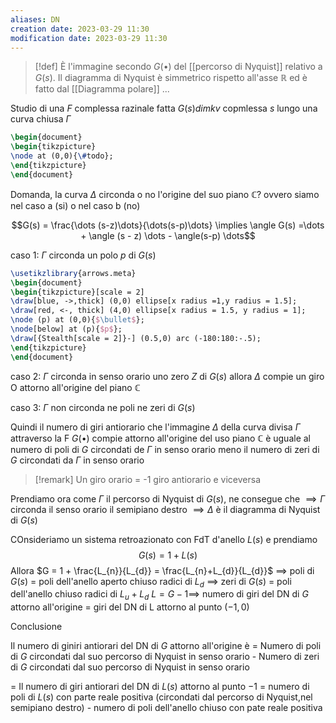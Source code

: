 ```yaml
---
aliases: DN
creation date: 2023-03-29 11:30
modification date: 2023-03-29 11:30
---
```


> [!def]
> È l'immagine secondo $G(\bullet)$ del [[percorso di Nyquist]] relativo a $G(s)$.
> Il diagramma di Nyquist è simmetrico rispetto all'asse $\mathbb{R}$ ed è fatto dal [[Diagramma polare]] ...



Studio di una $F$ complessa razinale fatta $G(s) di mkv$ copmlessa $s$ lungo una curva chiusa $\Gamma$
```tikz
\begin{document}
\begin{tikzpicture}
\node at (0,0){\#todo};
\end{tikzpicture}
\end{document}
```
Domanda, la curva $\Delta$ circonda o no l'origine del suo piano $\mathbb{C}$? ovvero siamo nel caso a (si) o nel caso b (no)

$$G(s) = \frac{\dots (s-z)\dots}{\dots(s-p)\dots} \implies \angle G(s) =\dots + \angle (s - z) \dots - \angle(s-p) \dots$$

caso 1: $\Gamma$ circonda un polo $p$ di $G(s)$

```tikz
\usetikzlibrary{arrows.meta}
\begin{document}
\begin{tikzpicture}[scale = 2]
\draw[blue, ->,thick] (0,0) ellipse[x radius =1,y radius = 1.5];
\draw[red, <-, thick] (4,0) ellipse[x radius = 1.5, y radius = 1];
\node (p) at (0,0){$\bullet$};
\node[below] at (p){$p$};
\draw[{Stealth[scale = 2]}-] (0.5,0) arc (-180:180:-.5); 
\end{tikzpicture}
\end{document}
```
caso 2: $\Gamma$ circonda in senso orario uno zero $Z$ di $G(s)$ allora $\Delta$ compie un giro O attorno all'origine del piano $\mathbb{C}$

caso 3: $\Gamma$ non circonda ne poli ne zeri di $G(s)$

Quindi il numero di giri antiorario che l'immagine $\Delta$ della curva divisa $\Gamma$ attraverso la F $G(\bullet)$
compie attorno all'origine del uso piano $\mathbb{C}$ è uguale al numero di poli di $G$ circondati de $\Gamma$ in senso orario meno il numero di zeri di $G$ circondati da $\Gamma$ in senso orario


>[!remark]
>Un giro orario = -1 giro antiorario e viceversa


Prendiamo ora come $\Gamma$ il percorso di Nyquist di $G(s)$, ne consegue che
$\implies\Gamma$ circonda il senso orario il semipiano destro
$\implies \Delta$ è il diagramma di Nyquist di $G(s)$

COnsideriamo un sistema retroazionato con FdT d'anello $L(s)$ e prendiamo
$$
G(s) = 1 + L(s)
$$
Allora $G = 1 + \frac{L_{n}}{L_{d}} = \frac{L_{n}+L_{d}}{L_{d}}$
$\implies$ poli di $G(s)$ = poli dell'anello aperto chiuso radici di $L_d$
$\implies$ zeri di $G(s)$ = poli dell'anello chiuso radici di $L_u + L_d$
$L = G - 1\implies$ numero di giri del DN di $G$ attorno all'origine = giri del DN di L attorno al punto $(-1,0)$

Conclusione

Il numero di giniri antiorari del DN di $G$ attorno all'origine è
= Numero di poli di $G$ circondati dal suo percorso di Nyquist in senso orario - Numero di zeri di $G$ circondati dal suo percorso di Nyquist in senso orario



= Il numero di giri antiorari del DN di $L(s)$ attorno al punto $-1$
= numero di poli di $L(s)$ con parte reale positiva (circondati dal percorso di Nyquist,nel semipiano destro) - numero di poli dell'anello chiuso con pate reale positiva